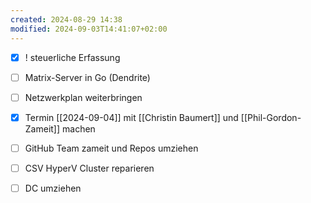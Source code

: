 ```yaml
---
created: 2024-08-29 14:38
modified: 2024-09-03T14:41:07+02:00
---
```

- [x] ! steuerliche Erfassung
- [ ] Matrix-Server in Go (Dendrite)
- [ ] Netzwerkplan weiterbringen
- [x] Termin [[2024-09-04]] mit [[Christin Baumert]] und [[Phil-Gordon-Zameit]] machen
- [ ] GitHub Team zameit und Repos umziehen
- [ ] CSV HyperV Cluster reparieren
- [ ] DC umziehen

